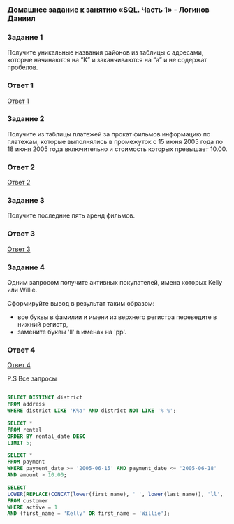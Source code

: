 ### Домашнее задание к занятию «SQL. Часть 1» - Логинов Даниил

### Задание 1

Получите уникальные названия районов из таблицы с адресами, которые начинаются на “K” и заканчиваются на “a” и не содержат пробелов.

### Ответ 1

[Ответ 1](https://github.com/Loginochka/sdb-hw/blob/main/SQL_P_1/media/job_1.png)

### Задание 2

Получите из таблицы платежей за прокат фильмов информацию по платежам, которые выполнялись в промежуток с 15 июня 2005 года по 18 июня 2005 года включительно и стоимость которых превышает 10.00.

### Ответ 2

[Ответ 2](https://github.com/Loginochka/sdb-hw/blob/main/SQL_P_1/media/job_2.png)

### Задание 3

Получите последние пять аренд фильмов.

### Ответ 3

[Ответ 3](https://github.com/Loginochka/sdb-hw/blob/main/SQL_P_1/media/job_3.png)

### Задание 4

Одним запросом получите активных покупателей, имена которых Kelly или Willie.

Сформируйте вывод в результат таким образом:
* все буквы в фамилии и имени из верхнего регистра переведите в нижний регистр,
* замените буквы 'll' в именах на 'pp'.

### Ответ 4

[Ответ 4](https://github.com/Loginochka/sdb-hw/blob/main/SQL_P_1/media/job_4.png)

P.S Все запросы 

```SQL

SELECT DISTINCT district
FROM address
WHERE district LIKE 'K%a' AND district NOT LIKE '% %';

SELECT *
FROM rental
ORDER BY rental_date DESC
LIMIT 5;

SELECT *
FROM payment
WHERE payment_date >= '2005-06-15' AND payment_date <= '2005-06-18'
AND amount > 10.00;

SELECT
LOWER(REPLACE(CONCAT(lower(first_name), ' ', lower(last_name)), 'll', 'pp')) AS transformed_name
FROM customer
WHERE active = 1
AND (first_name = 'Kelly' OR first_name = 'Willie');

```